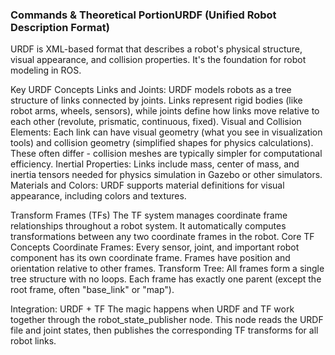 ### Commands & Theoretical PortionURDF (Unified Robot Description Format)

URDF is XML-based format that describes a robot's physical structure, visual appearance, and collision properties. It's the foundation for robot modeling in ROS.

Key URDF Concepts
Links and Joints: URDF models robots as a tree structure of links connected by joints. Links represent rigid bodies (like robot arms, wheels, sensors), while joints define how links move relative to each other (revolute, prismatic, continuous, fixed).
Visual and Collision Elements: Each link can have visual geometry (what you see in visualization tools) and collision geometry (simplified shapes for physics calculations). These often differ - collision meshes are typically simpler for computational efficiency.
Inertial Properties: Links include mass, center of mass, and inertia tensors needed for physics simulation in Gazebo or other simulators.
Materials and Colors: URDF supports material definitions for visual appearance, including colors and textures.

Transform Frames (TFs)
The TF system manages coordinate frame relationships throughout a robot system. It automatically computes transformations between any two coordinate frames in the robot.
Core TF Concepts
Coordinate Frames: Every sensor, joint, and important robot component has its own coordinate frame. Frames have position and orientation relative to other frames.
Transform Tree: All frames form a single tree structure with no loops. Each frame has exactly one parent (except the root frame, often "base_link" or "map").

Integration: URDF + TF
The magic happens when URDF and TF work together through the robot_state_publisher node. This node reads the URDF file and joint states, then publishes the corresponding TF transforms for all robot links.
